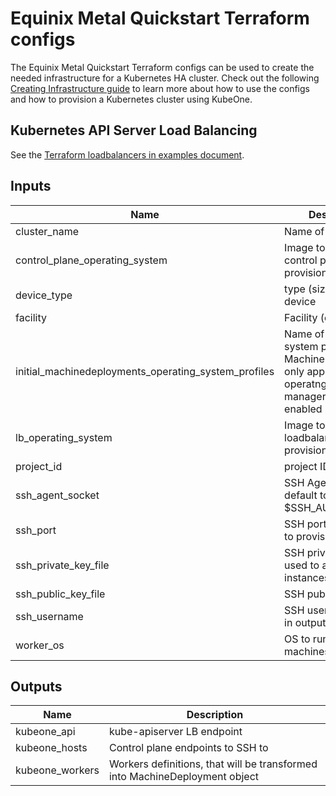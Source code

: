 # Equinix Metal Quickstart Terraform configs

The Equinix Metal Quickstart Terraform configs can be used to create the needed
infrastructure for a Kubernetes HA cluster. Check out the following
[Creating Infrastructure guide][docs-infrastructure] to learn more about how to
use the configs and how to provision a Kubernetes cluster using KubeOne.

## Kubernetes API Server Load Balancing

See the [Terraform loadbalancers in examples document][docs-tf-loadbalancer].

[docs-infrastructure]: https://docs.kubermatic.com/kubeone/master/guides/using_terraform_configs/
[docs-tf-loadbalancer]: https://docs.kubermatic.com/kubeone/master/examples/ha_load_balancing/

## Inputs

| Name | Description | Type | Default | Required |
|------|-------------|:----:|:-----:|:-----:|
| cluster\_name | Name of the cluster | string | n/a | yes |
| control\_plane\_operating\_system | Image to use for control plane provisioning | string | `"ubuntu_18_04"` | no |
| device\_type | type (size) of the device | string | `"t1.small.x86"` | no |
| facility | Facility (datacenter) | string | `"ams1"` | no |
| initial\_machinedeployments\_operating\_system\_profiles | Name of operating system profile for MachineDeployments, only applicable if operatng-system-manager addon is enabled | string | `""` | no |
| lb\_operating\_system | Image to use for loadbalancer provisioning | string | `"ubuntu_18_04"` | no |
| project\_id | project ID | string | n/a | yes |
| ssh\_agent\_socket | SSH Agent socket, default to grab from $SSH_AUTH_SOCK | string | `"env:SSH_AUTH_SOCK"` | no |
| ssh\_port | SSH port to be used to provision instances | string | `"22"` | no |
| ssh\_private\_key\_file | SSH private key file used to access instances | string | `""` | no |
| ssh\_public\_key\_file | SSH public key file | string | `"~/.ssh/id_rsa.pub"` | no |
| ssh\_username | SSH user, used only in output | string | `"root"` | no |
| worker\_os | OS to run on worker machines | string | `"ubuntu"` | no |

## Outputs

| Name | Description |
|------|-------------|
| kubeone\_api | kube-apiserver LB endpoint |
| kubeone\_hosts | Control plane endpoints to SSH to |
| kubeone\_workers | Workers definitions, that will be transformed into MachineDeployment object |
